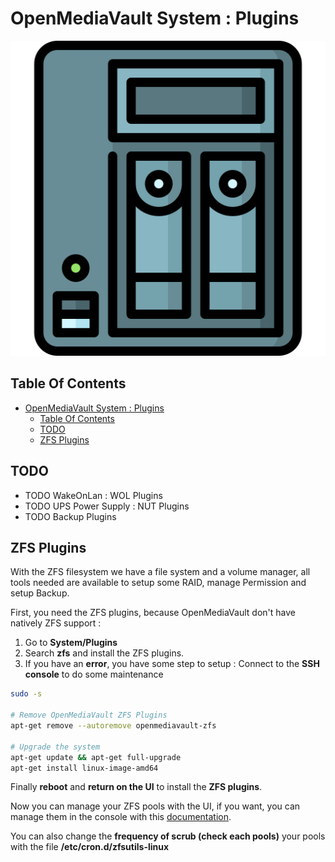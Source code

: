 # OpenMediaVault System : Plugins

![Icon](../icon.png)

## Table Of Contents

- [OpenMediaVault System : Plugins](#openmediavault-system--plugins)
  - [Table Of Contents](#table-of-contents)
  - [TODO](#todo)
  - [ZFS Plugins](#zfs-plugins)

## TODO

- TODO WakeOnLan : WOL Plugins
- TODO UPS Power Supply : NUT Plugins
- TODO Backup Plugins

## ZFS Plugins

With the ZFS filesystem we have a file system and a volume manager, all tools needed are available to setup some RAID, manage Permission and setup Backup.

First, you need the ZFS plugins, because OpenMediaVault don't have natively ZFS support :

1) Go to **System/Plugins**
2) Search **zfs** and install the ZFS plugins.
3) If you have an **error**, you have some step to setup : Connect to the **SSH console** to do some maintenance

```bash
sudo -s

# Remove OpenMediaVault ZFS Plugins
apt-get remove --autoremove openmediavault-zfs

# Upgrade the system
apt-get update && apt-get full-upgrade
apt-get install linux-image-amd64
```

Finally **reboot** and **return on the UI** to install the **ZFS plugins**.

Now you can manage your ZFS pools with the UI, if you want, you can manage them in the console with this [documentation](https://progdevlab.gitlab.io/dyntools/#/docs/linux/zfs).

You can also change the **frequency of scrub (check each pools)** your pools with the file **/etc/cron.d/zfsutils-linux**
